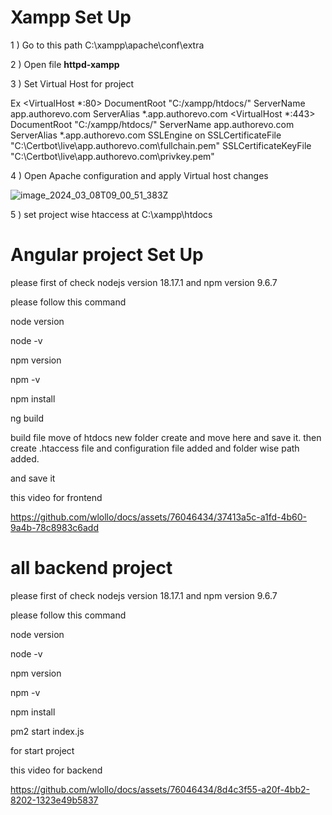 **Xampp Set Up**
====================
1 ) Go to this path C:\xampp\apache\conf\extra

2 ) Open file **httpd-xampp**

3 ) Set Virtual Host for project 

Ex  <VirtualHost *:80>
     DocumentRoot "C:/xampp/htdocs/"
     ServerName app.authorevo.com
     ServerAlias *.app.authorevo.com
 </VirtualHost>
 <VirtualHost *:443>
     DocumentRoot "C:/xampp/htdocs/"
     ServerName app.authorevo.com
     ServerAlias *.app.authorevo.com
     SSLEngine on
     SSLCertificateFile "C:\Certbot\live\app.authorevo.com\fullchain.pem"
     SSLCertificateKeyFile "C:\Certbot\live\app.authorevo.com\privkey.pem"
 </VirtualHost>
 
4 ) Open Apache configuration and apply Virtual host changes 

![image_2024_03_08T09_00_51_383Z](https://github.com/wlollo/docs/assets/76046434/2eefd11a-8529-438a-96b6-1288dcdf0143)

5 ) set project wise htaccess at C:\xampp\htdocs 


Angular project Set Up
=============================
please first of check nodejs version  18.17.1  and npm  version  9.6.7  

please follow this command


node version

node -v


npm version 

npm  -v 

npm install

ng build 

build file move of htdocs new folder create and move here and save it.
then create .htaccess file and configuration file added and folder wise path added.

and save it

this video for frontend 

https://github.com/wlollo/docs/assets/76046434/37413a5c-a1fd-4b60-9a4b-78c8983c6add



all backend project 
============================
please first of check nodejs version  18.17.1  and npm  version  9.6.7  

please follow this command

node version

node -v

npm version 

npm  -v 

npm install

pm2 start index.js

for start project


this video for backend 

https://github.com/wlollo/docs/assets/76046434/8d4c3f55-a20f-4bb2-8202-1323e49b5837
